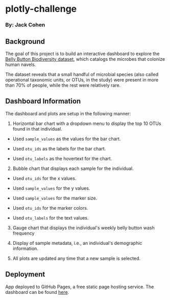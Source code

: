 # plotly-challenge
### By: Jack Cohen

## Background
The goal of this project is to build an interactive dashboard to explore the [Belly Button Biodiversity dataset](http://robdunnlab.com/projects/belly-button-biodiversity/), which catalogs the microbes that colonize human navels.

The dataset reveals that a small handful of microbial species (also called operational taxonomic units, or OTUs, in the study) were present in more than 70% of people, while the rest were relatively rare.

## Dashboard Information
The dashboard and plots are setup in the following manner:

1. Horizontal bar chart with a dropdown menu to display the top 10 OTUs found in that individual.

* Used `sample_values` as the values for the bar chart.

* Used `otu_ids` as the labels for the bar chart.

* Used `otu_labels` as the hovertext for the chart.


2. Bubble chart that displays each sample for the individual.

* Used `otu_ids` for the x values.

* Used `sample_values` for the y values.

* Used `sample_values` for the marker size.

* Used `otu_ids` for the marker colors.

* Used `otu_labels` for the text values.

3. Gauge chart that displays the individual's weekly belly button wash frequency

4. Display of sample metadata, i.e., an individual's demographic information.

5. All plots are updated any time that a new sample is selected.


## Deployment
App deployed to GitHub Pages, a free static page hosting service. The dashboard can be found [here](https://jackatopolis.github.io/plotly-challenge/StarterCode/).
